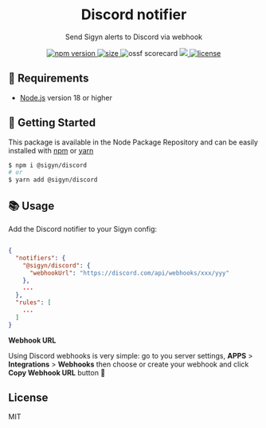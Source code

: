 <p align="center"><h1 align="center">
  Discord notifier
</h1></p>

<p align="center">
  Send Sigyn alerts to Discord via webhook
</p>

<p align="center">
  <a href="https://github.com/MyUnisoft/sigyn/src/discord">
    <img src="https://img.shields.io/github/package-json/v/MyUnisoft/sigyn/main/src/discord?style=for-the-badge&label=version" alt="npm version">
  </a>
  <a href="https://github.com/MyUnisoft/sigyn/src/discord">
    <img src="https://img.shields.io/bundlephobia/min/@sigyn/discord?style=for-the-badge" alt="size">
  </a>
  <a>
    <img src="https://api.securityscorecards.dev/projects/github.com/MyUnisoft/sigyn/badge?style=for-the-badge" alt="ossf scorecard">
  </a>
  <a href="https://github.com/MyUnisoft/sigyn/tree/main/src/discord">
    <img src="https://img.shields.io/github/actions/workflow/status/MyUnisoft/sigyn/discord.yml?style=for-the-badge">
  </a>
  <a href="https://github.com/MyUnisoft/sigyn/tree/main/src/LICENSE">
    <img src="https://img.shields.io/github/license/MyUnisoft/sigyn?style=for-the-badge" alt="license">
  </a>
</p>

## 🚧 Requirements

- [Node.js](https://nodejs.org/en/) version 18 or higher

## 🚀 Getting Started

This package is available in the Node Package Repository and can be easily installed with [npm](https://doc.npmjs.com/getting-started/what-is-npm) or [yarn](https://yarnpkg.com)

```bash
$ npm i @sigyn/discord
# or
$ yarn add @sigyn/discord
```

## 📚 Usage

Add the Discord notifier to your Sigyn config:

```json

{
  "notifiers": {
    "@sigyn/discord": {
      "webhookUrl": "https://discord.com/api/webhooks/xxx/yyy"
    },
    ...
  },
  "rules": [
    ...
  ]
}
```

**Webhook URL**

Using Discord webhooks is very simple: go to you server settings, **APPS** > **Integrations** > **Webhooks** then choose or create your webhook and click **Copy Webhook URL** button 🎉

## License
MIT
